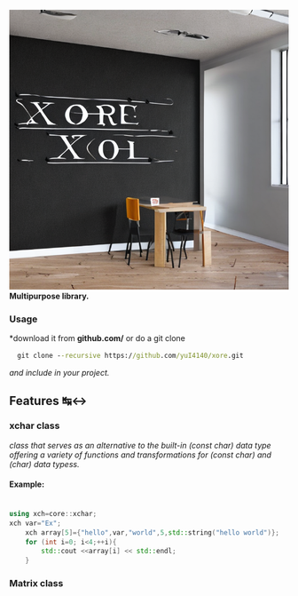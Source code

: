 ![Xore](xore.png)
**Multipurpose library.**
### Usage
*download it from **github.com/** or do a git clone 

```bat
  git clone --recursive https://github.com/yuI4140/xore.git 
```
*and include in your project.*
## Features ↹↔
### xchar class
*class that serves as an alternative to the built-in (const char) data type offering a variety of functions* *and transformations for (const char) and (char) data typess.*
#### Example:
```cpp

using xch=core::xchar;
xch var="Ex";
    xch array[5]={"hello",var,"world",5,std::string("hello world")};
    for (int i=0; i<4;++i){
        std::cout <<array[i] << std::endl;
    }
```
### Matrix class
